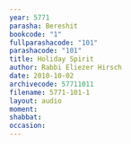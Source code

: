 ```yaml
---
year: 5771
parasha: Bereshit
bookcode: "1"
fullparashacode: "101"
parashacode: "101"
title: Holiday Spirit
author: Rabbi Eliezer Hirsch
date: 2010-10-02
archivecode: 57711011
filename: 5771-101-1
layout: audio
moment: 
shabbat: 
occasion: 
---
```

